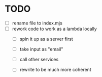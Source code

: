 # TODO
- [ ] rename file to index.mjs
- [ ] rework code to work as a lambda locally
    - [ ] spin it up as a server first
    - [ ] take input as "email"
    - [ ] call other services
    - [ ] rewrite to be much more coherent
    